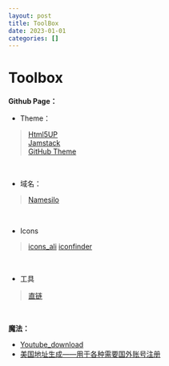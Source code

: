 ```yaml
---
layout: post
title: ToolBox
date: 2023-01-01
categories: []
---
```



# Toolbox

**Github Page：**

* Theme：  
>[Html5UP](https://html5up.net/)  
>[Jamstack](https://jamstackthemes.dev/theme/jekyll-theme-serial-programmer/)  
>[GitHub Theme](https://pages.github.com/themes/)  

<br>


* 域名：
> [Namesilo](https://www.namesilo.com/account/)

<br>

* Icons
> [icons_ali](https://www.iconfont.cn/search/index?searchType=icon&q=csdn)
> [iconfinder](https://www.iconfinder.com/search/icons?family=fluent-regular-20px)

<br>

* 工具
>[直链](https://easylink.cc/)

<br>


**魔法：**
* [Youtube_download](https://www.videofk.com/zh-CN/youtube-video-download/search?url=https%3A%2F%2Fwww.youtube.com%2Fplaylist%3Flist%3DPLUrc6zMircTVir0vpmLHAtINCvoOHiGRC&select=youtube)
* [美国地址生成——用于各种需要国外账号注册](https://www.meiguodizhi.com/)
